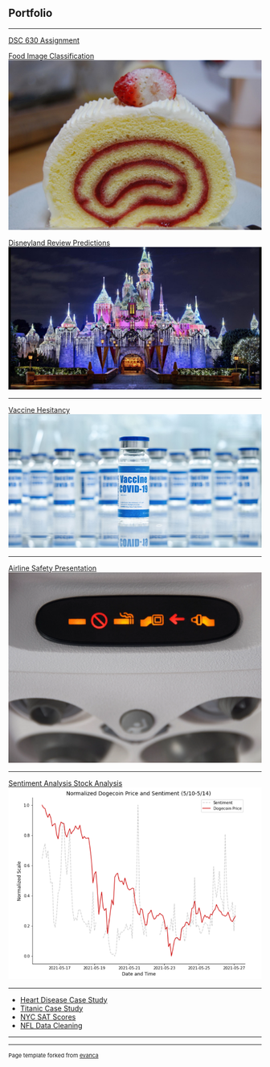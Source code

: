 ## Portfolio

---
[DSC 630 Assignment](https://github.com/CanOpenerInACan/DSC_Projects/blob/main/Ensemble%20Error%20Probabilities.ipynb)

[Food Image Classification](https://github.com/CanOpenerInACan/DSC_Projects/tree/main/Food%20Classification)
[<img src="images/cake roll.jpg?raw=true"/>](https://github.com/CanOpenerInACan/DSC_Projects/tree/main/Food%20Classification)

[Disneyland Review Predictions](https://github.com/CanOpenerInACan/DSC_Projects/tree/main/Disneyland%20Reviews)
[<img src="images/disneyland.jpg?raw=true"/>](https://github.com/CanOpenerInACan/DSC_Projects/tree/main/Disneyland%20Reviews)

---

[Vaccine Hesitancy](https://github.com/CanOpenerInACan/DSC_Projects/tree/main/Vaccine%20Hesitancy)
[<img src="images/vaccine.jpg?raw=true"/>](https://github.com/CanOpenerInACan/DSC_Projects/tree/main/Vaccine%20Hesitancy)

---
[Airline Safety Presentation](https://github.com/CanOpenerInACan/DSC_Projects/tree/main/Airline%20Safety)
[<img src="images/seatbelt.png?raw=true"/>](https://github.com/CanOpenerInACan/DSC_Projects/tree/main/Airline%20Safety)

---
[Sentiment Analysis Stock Analysis](https://github.com/CanOpenerInACan/DSC_Projects/tree/main/Sentiment%20Analysis)
[<img src="images/doge sentiment.png?raw=true"/>](https://github.com/CanOpenerInACan/DSC_Projects/tree/main/Sentiment%20Analysis)

---

- [Heart Disease Case Study](https://github.com/CanOpenerInACan/DSC_Projects/tree/main/Heart%20Disease%20Case%20Study)
- [Titanic Case Study](https://github.com/CanOpenerInACan/DSC_Projects/tree/main/Titanic%20Case%20Study)
- [NYC SAT Scores](https://github.com/CanOpenerInACan/DSC_Projects/tree/main/NYC%20SAT%20Scores)
- [NFL Data Cleaning](https://github.com/CanOpenerInACan/DSC_Projects/tree/main/NFL%20Data%20Cleaning)

---




---
<p style="font-size:11px">Page template forked from <a href="https://github.com/evanca/quick-portfolio">evanca</a></p>
<!-- Remove above link if you don't want to attibute -->
